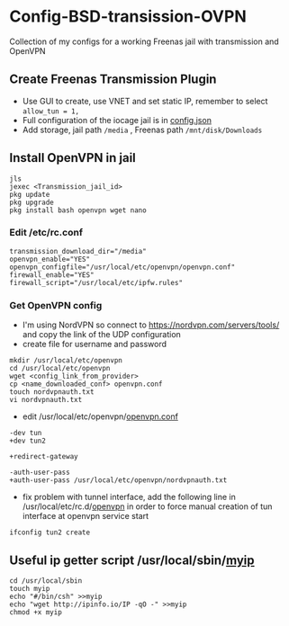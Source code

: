 # Config-BSD-transission-OVPN
Collection of my configs for a working Freenas jail with transmission and OpenVPN

## Create Freenas Transmission Plugin

* Use GUI to create, use VNET and set static IP, remember to select `allow_tun = 1,`
* Full configuration of the iocage jail is in [config.json](/config.json)
* Add storage, jail path `/media` , Freenas path `/mnt/disk/Downloads`

## Install OpenVPN in jail

```
jls
jexec <Transmission_jail_id>
pkg update
pkg upgrade
pkg install bash openvpn wget nano
```

### Edit /etc/rc.conf

```
transmission_download_dir="/media"
openvpn_enable="YES"
openvpn_configfile="/usr/local/etc/openvpn/openvpn.conf"
firewall_enable="YES"
firewall_script="/usr/local/etc/ipfw.rules"
```

### Get OpenVPN config
* I'm using NordVPN so connect to https://nordvpn.com/servers/tools/ and copy the link of the UDP configuration
* create file for username and password

```
mkdir /usr/local/etc/openvpn
cd /usr/local/etc/openvpn
wget <config_link_from_provider>
cp <name_downloaded_conf> openvpn.conf
touch nordvpnauth.txt
vi nordvpnauth.txt
```


* edit /usr/local/etc/openvpn/[openvpn.conf](/usr/local/etc/openvpn/openvpn.conf)

```
-dev tun
+dev tun2

+redirect-gateway

-auth-user-pass
+auth-user-pass /usr/local/etc/openvpn/nordvpnauth.txt
```

* fix problem with tunnel interface, add the following line in /usr/local/etc/rc.d/[openvpn](/usr/local/etc/rc.d/openvpn) in order to force manual creation of tun interface at openvpn service start

```
ifconfig tun2 create
```

## Useful ip getter script /usr/local/sbin/[myip](/usr/local/sbin/myip)
```
cd /usr/local/sbin
touch myip
echo "#/bin/csh" >>myip
echo "wget http://ipinfo.io/IP -qO -" >>myip
chmod +x myip
```
